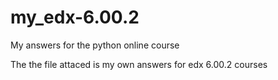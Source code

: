 # my_edx-6.00.2
My answers for the python online course

The the file attaced is my own answers for edx 6.00.2 courses

